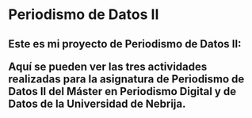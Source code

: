 <h1>Periodismo de Datos II</>
<h2>Este es mi proyecto de Periodismo de Datos II:</>
<p>Aquí se pueden ver las tres actividades realizadas para la asignatura de Periodismo de Datos II del Máster en Periodismo Digital y de Datos de la Universidad de Nebrija.</p>
